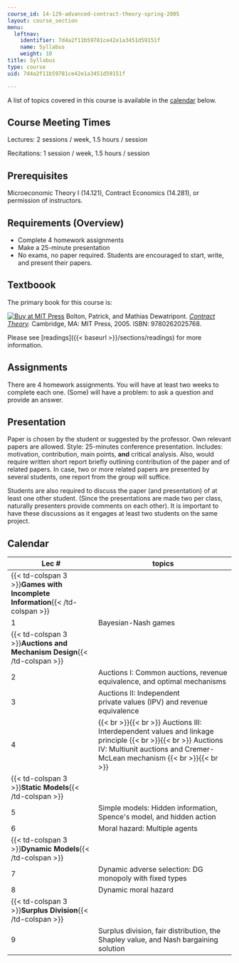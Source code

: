 ```yaml
---
course_id: 14-129-advanced-contract-theory-spring-2005
layout: course_section
menu:
  leftnav:
    identifier: 7d4a2f11b59781ce42e1a3451d59151f
    name: Syllabus
    weight: 10
title: Syllabus
type: course
uid: 7d4a2f11b59781ce42e1a3451d59151f

---
```


A list of topics covered in this course is available in the [calendar](#Calendar) below.

Course Meeting Times
--------------------

Lectures: 2 sessions / week, 1.5 hours / session

Recitations: 1 session / week, 1.5 hours / session

Prerequisites
-------------

Microeconomic Theory I (14.121), Contract Economics (14.281), or permission of instructors.

Requirements (Overview)
-----------------------

*   Complete 4 homework assignments
*   Make a 25-minute presentation
*   No exams, no paper required. Students are encouraged to start, write, and present their papers.

Textboook
---------

The primary book for this course is:

[![Buy at MIT Press](/images/mp_logo.gif)](https://mitpress.mit.edu/9780262025768) Bolton, Patrick, and Mathias Dewatripont. [_Contract Theory_](https://mitpress.mit.edu/9780262025768)_._ Cambridge, MA: MIT Press, 2005. ISBN: 9780262025768.

Please see [readings]({{< baseurl >}}/sections/readings) for more information.

Assignments
-----------

There are 4 homework assignments. You will have at least two weeks to complete each one. (Some) will have a problem: to ask a question and provide an answer.

Presentation
------------

Paper is chosen by the student or suggested by the professor. Own relevant papers are allowed. Style: 25-minutes conference presentation. Includes: motivation, contribution, main points, **and** critical analysis. Also, would require written short report briefly outlining contribution of the paper and of related papers. In case, two or more related papers are presented by several students, one report from the group will suffice.

Students are also required to discuss the paper (and presentation) of at least one other student. (Since the presentations are made two per class, naturally presenters provide comments on each other). It is important to have these discussions as it engages at least two students on the same project.

Calendar
--------

| Lec # | topics |
| --- | --- |
| {{< td-colspan 3 >}}**Games with Incomplete Information**{{< /td-colspan >}} |||
| 1 | Bayesian-Nash games |
| {{< td-colspan 3 >}}**Auctions and Mechanism Design**{{< /td-colspan >}} |||
| 2 | Auctions I: Common auctions, revenue equivalence, and optimal mechanisms |
| 3 | Auctions II: Independent private values (IPV) and revenue equivalence |
| 4 |  {{< br >}}{{< br >}} Auctions III: Interdependent values and linkage principle {{< br >}}{{< br >}} Auctions IV: Multiunit auctions and Cremer-McLean mechanism {{< br >}}{{< br >}}  |
| {{< td-colspan 3 >}}**Static Models**{{< /td-colspan >}} |||
| 5 | Simple models: Hidden information, Spence's model, and hidden action |
| 6 | Moral hazard: Multiple agents |
| {{< td-colspan 3 >}}**Dynamic Models**{{< /td-colspan >}} |||
| 7 | Dynamic adverse selection: DG monopoly with fixed types |
| 8 | Dynamic moral hazard |
| {{< td-colspan 3 >}}**Surplus Division**{{< /td-colspan >}} |||
| 9 | Surplus division, fair distribution, the Shapley value, and Nash bargaining solution
